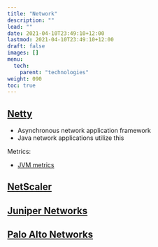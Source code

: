 ```yaml
---
title: "Network"
description: ""
lead: ""
date: 2021-04-10T23:49:10+12:00
lastmod: 2021-04-10T23:49:10+12:00
draft: false
images: []
menu: 
  tech:
    parent: "technologies"
weight: 090
toc: true
---
```


## [Netty](https://netty.io/)
- Asynchronous network application framework 
- Java network applications utilize this

Metrics:
- [JVM metrics](/tech/technologies/language/#java)

## [NetScaler](https://docs.citrix.com/en-us/legacy-archive/netscaler.html)

## [Juniper Networks](https://www.juniper.net/us/en/)

## [Palo Alto Networks](https://www.paloaltonetworks.com/)

